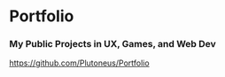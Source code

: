 # Portfolio
### My Public Projects in UX, Games, and Web Dev
https://github.com/Plutoneus/Portfolio
